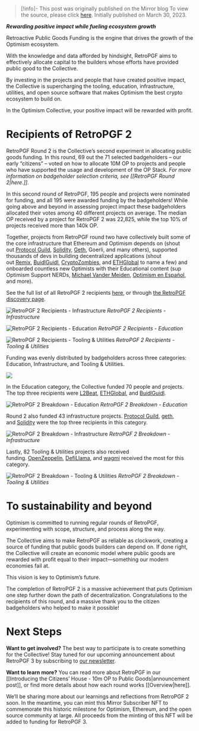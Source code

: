 > [!info]- This post was originally published on the Mirror blog
> To view the source, please click [here](https://optimism.mirror.xyz/Upn_LtV2-3SviXgX_PE_LyA7YI00jQyoM1yf55ltvvI). Initially published on March 30, 2023.

<span class="notvisible"></span>
_**Rewarding positive impact while fueling ecosystem growth**_

Retroactive Public Goods Funding is the engine that drives the growth of the Optimism ecosystem.

With the knowledge and data afforded by hindsight, RetroPGF aims to effectively allocate capital to the builders whose efforts have provided public good to the Collective.

By investing in the projects and people that have created positive impact, the Collective is supercharging the tooling, education, infrastructure, utilities, and open source software that makes Optimism the best crypto ecosystem to build on.

In the Optimism Collective, your positive impact will be rewarded with profit.

# Recipients of RetroPGF 2

RetroPGF Round 2 is the Collective’s second experiment in allocating public goods funding. In this round, 69 out the 71 selected badgeholders – our early “citizens” – voted on how to allocate 10M OP to projects and people who have supported the usage and development of the OP Stack. _For more information on badgeholder selection criteria, see [[RetroPGF Round 2|here.]]._

In this second round of RetroPGF, 195 people and projects were nominated for funding, and all 195 were awarded funding by the badgeholders! While going above and beyond in assessing project impact these badgeholders allocated their votes among 40 different projects on average. The median OP received by a project for RetroPGF 2 was 22,825, while the top 10% of projects received more than 140k OP.

Together, projects from RetroPGF round two have collectively built some of the core infrastructure that Ethereum and Optimism depends on (shout out [Protocol Guild](https://twitter.com/ProtocolGuild), [Solidity](https://twitter.com/solidity_lang), [Geth](https://twitter.com/go_ethereum), Goerli, and many others), supported thousands of devs in building decentralized applications (shout out [Remix](https://twitter.com/EthereumRemix), [BuidlGuidl](https://twitter.com/buidlguidl), [CryptoZombies](https://twitter.com/CryptoZombiesHQ), and [ETHGlobal](https://twitter.com/ETHGlobal) to name a few) and onboarded countless new Optimists with their Educational content (sup Optimism Support NERDs, [Michael Vander Meiden](https://twitter.com/vander_meiden), [Optimism en Español](https://twitter.com/OptimismESP), and more).

See the full list of all RetroPGF 2 recipients [here](https://docs.google.com/spreadsheets/d/13QTVuv4HTTDBctRxuqngECUMc70QP4usbmcFT8XT-GI/edit#gid=583271201), or through [the RetroPGF discovery page](https://app.optimism.io/retropgf-discovery?tab=All%20projects).

![RetroPGF 2 Recipients - Infrastructure](https://optimism.mirror.xyz/_next/image?url=https%3A%2F%2Fimages.mirror-media.xyz%2Fpublication-images%2FAogl67llyeqycMyYqol0C.jpg&w=3840&q=75)
*RetroPGF 2 Recipients - Infrastructure*

![RetroPGF 2 Recipients - Education](https://optimism.mirror.xyz/_next/image?url=https%3A%2F%2Fimages.mirror-media.xyz%2Fpublication-images%2Fss9_n8y_S81kdf7vg9Ix_.jpg&w=3840&q=75)
*RetroPGF 2 Recipients - Education*

![RetroPGF 2 Recipients - Tooling & Utilities](https://optimism.mirror.xyz/_next/image?url=https%3A%2F%2Fimages.mirror-media.xyz%2Fpublication-images%2FbOzupqITlXFlFxpew6n0U.jpg&w=3840&q=75)
*RetroPGF 2 Recipients - Tooling & Utilities*

Funding was evenly distributed by badgeholders across three categories: Education, Infrastructure, and Tooling & Utilities.

![](https://optimism.mirror.xyz/_next/image?url=https%3A%2F%2Fimages.mirror-media.xyz%2Fpublication-images%2FkP8mPaEonsohaPk9Kn2lT.jpg&w=3840&q=75)

In the Education category, the Collective funded 70 people and projects. The top three recipients were [L2Beat](https://twitter.com/l2beat), [ETHGlobal](https://twitter.com/ETHGlobal), and [BuidlGuidl](https://twitter.com/buidlguidl).

![RetroPGF 2 Breakdown - Education](https://optimism.mirror.xyz/_next/image?url=https%3A%2F%2Fimages.mirror-media.xyz%2Fpublication-images%2FR_hBDZiRXHIoFe5cT2tEh.jpg&w=3840&q=75)
*RetroPGF 2 Breakdown - Education*

Round 2 also funded 43 infrastructure projects. [Protocol Guild](https://twitter.com/ProtocolGuild), [geth](https://twitter.com/go_ethereum), and [Solidity](https://twitter.com/solidity_lang) were the top three recipients in this category.

![RetroPGF 2 Breakdown - Infrastructure](https://optimism.mirror.xyz/_next/image?url=https%3A%2F%2Fimages.mirror-media.xyz%2Fpublication-images%2F_ZKdZ3F0DmeHLKZRkRqHO.jpg&w=3840&q=75)
*RetroPGF 2 Breakdown - Infrastructure*

Lastly, 82 Tooling & Utilities projects also received funding. [OpenZeppelin](https://twitter.com/OpenZeppelin), [DefiLlama](https://twitter.com/defillama), and [wagmi](https://twitter.com/wagmi_sh) received the most for this category.

![RetroPGF 2 Breakdown - Tooling & Utilities](https://optimism.mirror.xyz/_next/image?url=https%3A%2F%2Fimages.mirror-media.xyz%2Fpublication-images%2FO9UcYFVszwQHwPMNPyEu4.jpg&w=3840&q=75)
*RetroPGF 2 Breakdown - Tooling & Utilities*

# To sustainability and beyond

Optimism is committed to running regular rounds of RetroPGF, experimenting with scope, structure, and process along the way.

The Collective aims to make RetroPGF as reliable as clockwork, creating a source of funding that public goods builders can depend on. If done right, the Collective will create an economic model where public goods are rewarded with profit equal to their impact—something our modern economies fail at.

This vision is key to Optimism’s future.

The completion of RetroPGF 2 is a massive achievement that puts Optimism one step further down the path of decentralization. Congratulations to the recipients of this round, and a massive thank you to the citizen badgeholders who helped to make it possible!

# Next Steps

**Want to get involved?** The best way to participate is to create something for the Collective! Stay tuned for our upcoming announcement about RetroPGF 3 by subscribing to [our newsletter](https://optimism.us6.list-manage.com/subscribe/post?u=9727fa8bec4011400e57cafcb&id=ca91042234).

**Want to learn more?** You can read more about RetroPGF in our [[Introducing the Citizens’ House - 10m OP to Public Goods|announcement post]], or find more details about how each round works [[Overview|here]].

We’ll be sharing more about our learnings and reflections from RetroPGF 2 soon. In the meantime, you can mint this Mirror Subscriber NFT to commemorate this historic milestone for Optimism, Ethereum, and the open source community at large. All proceeds from the minting of this NFT will be added to funding for RetroPGF 3.